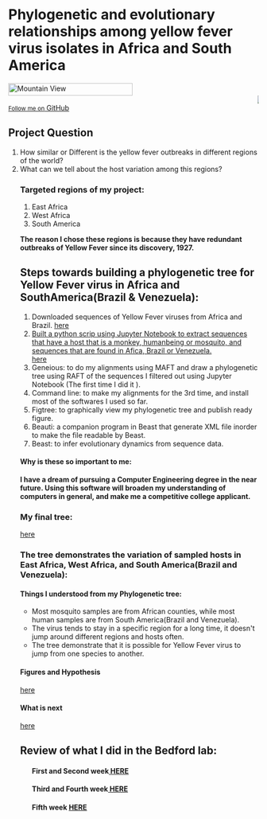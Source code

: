 

<html>
<body>
 <h1><b>Phylogenetic and evolutionary relationships among yellow fever virus isolates in Africa and South America </b></h1>
 <img src="http://www.historyofvaccines.org/sites/default/files/uploaded-timeline-overview-images/000425_265.jpg" alt="Mountain View" style="width:250px;height:25px;">
        <MARQUEE><img src= "https://microbewiki.kenyon.edu/images/thumb/2/25/YF_Virion.jpg/300px-YF_Virion.jpg"></MARQUEE>
        <a href="https://github.com/ebaberga" class="button"><small>Follow me on</small> GitHub</a>
      
     
   </header> 

<h2>Project Question </h3>
<ol>
<li>How similar or Different is the yellow fever outbreaks in different regions of the world?</li>
<li>What can we tell about the host variation among this regions?</li>
<h3>Targeted regions of my project:</h2>
<ol>
<li>East Africa </li>
<li>West Africa </li>
<li>South America </li>
</ol>

<P><b>The reason I chose these regions is because they have redundant outbreaks of Yellow Fever since its discovery, 1927.</b></p>
<h2><b>Steps towards building a phylogenetic tree for Yellow Fever virus in Africa and SouthAmerica(Brazil & Venezuela):</b></h2>
<ol>
<li> Downloaded sequences of Yellow Fever viruses from Africa and Brazil. <a href="http://www.viprbrc.org/brc/vipr_genome_search.spg?method=SubmitForm&blockId=2713&decorator=flavi"</a> here</li>
<li> Built a python scrip using Jupyter Notebook to extract sequences that have a host that is a monkey, humanbeing or mosquito, and sequences that are found in Afica, Brazil or Venezuela.</li> <a href="img src=dataset.png"> here </a> 
<li> Geneious: to do my alignments using MAFT and draw a phylogenetic tree using RAFT of the sequences I filtered out using Jupyter Notebook (The first time I did it ).</li>
<li>Command line: to make my alignments for the 3rd time, and install most of the softwares I used so far.</li>
<li>Figtree: to graphically view my phylogenetic tree and publish ready figure.</li>
<li>Beauti: a companion program in Beast that generate XML file inorder to make the file readable by Beast. </li>
<li>Beast: to infer evolutionary dynamics from sequence data.</li>
</ol>
<h4><b>Why is these so important to me: </b></h4><p><b>I have a dream of pursuing a Computer Engineering degree in the near future. Using this software will broaden my understanding of computers in general, and make me a competitive college applicant.</b></p>
<h3><b>My final tree:</b> </h3>
<a href="img src="tree.jpg">here</a>
<h3>The tree demonstrates the variation of sampled hosts in East Africa, West Africa, and South America(Brazil and Venezuela):</h3>
<h4>Things I understood from my Phylogenetic tree:</h4>
<ul>
<li>Most mosquito samples are from African counties, while most human samples are from South America(Brazil and Venezuela).</li>
<li>The virus tends to stay in a specific region for a long time, it doesn't jump around different regions and hosts often. </li>
<li>The tree demonstrate that it is possible for Yellow Fever virus to jump from one species to another.</li>
</ul>
<h4>Figures and Hypothesis</h4><a href = "result.md">here</a>
<h4>What is next</h4><a href="next.md">here</a>
<h2><b>Review of what I did in the Bedford lab:</b></h2>
<ol>
<h4> First and Second week<a href= "first.md"> HERE</a></h4>
<h4>Third and Fourth week<a href= "third.md"> HERE</a></h4>
<h4>Fifth week <a href= ""> HERE</a></h4>
</ol>
</html>

